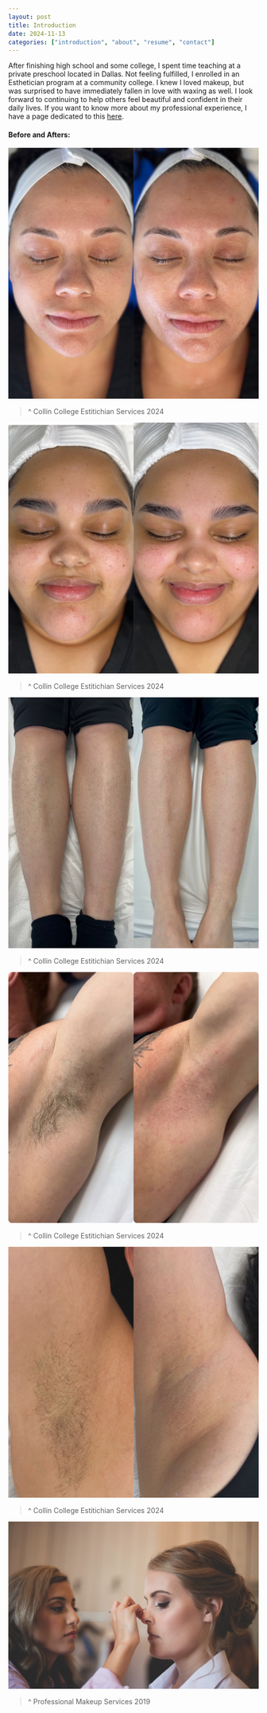 ```yaml
---
layout: post
title: Introduction
date: 2024-11-13
categories: ["introduction", "about", "resume", "contact"]
---
```


After finishing high school and some college, I spent time teaching at a private preschool located in Dallas. Not feeling fulfilled, I enrolled in an Esthetician program at a community college. I knew I loved makeup, but was surprised to have immediately fallen in love with waxing as well. I look forward to continuing to help others feel beautiful and confident in their daily lives. If you want to know more about my professional experience, I have a page dedicated to this [here](/posts/resume/index.html).

#### Before and Afters:

![B&E Brittany @ Collin College 2024](/screenshots/be.brittany.jpg) 
> ^ Collin College Estitichian Services 2024

![B&E Macy @ Collin College 2024](/screenshots/be.macy.jpg)
> ^ Collin College Estitichian Services 2024

![B&E Stephanie @ Collin College 2024](/screenshots/be.stephanie.jpg)
> ^ Collin College Estitichian Services 2024

![B&E Jim @ Collin College 2024](/screenshots/be.jim.jpg)
> ^ Collin College Estitichian Services 2024

![B&E Britt @ Collin College 2024](/screenshots/be.britt.jpg)
> ^ Collin College Estitichian Services 2024

![Emily Wedding Makeup 2019](/screenshots/wedding.makeup.jpg)
> ^ Professional Makeup Services 2019